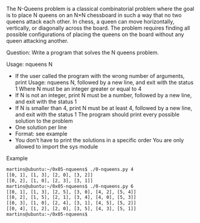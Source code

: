 The N-Queens problem is a classical combinatorial problem where the goal is to place N queens on an N×N chessboard in such a way that no two queens attack each other. In chess, a queen can move horizontally, vertically, or diagonally across the board. The problem requires finding all possible configurations of placing the queens on the board without any queen attacking another.

Question:
Write a program that solves the N queens problem.

Usage: nqueens N
- If the user called the program with the wrong number of arguments, print Usage: nqueens N, followed by a new line, and exit with the status 1
Where N must be an integer greater or equal to 4
- If N is not an integer, print N must be a number, followed by a new line, and exit with the status 1
- If N is smaller than 4, print N must be at least 4, followed by a new line, and exit with the status 1
The program should print every possible solution to the problem
- One solution per line
- Format: see example
- You don’t have to print the solutions in a specific order
You are only allowed to import the sys module

Example
```bash
martins@ubuntu:~/0x05-nqueens$ ./0-nqueens.py 4
[[0, 1], [1, 3], [2, 0], [3, 2]]
[[0, 2], [1, 0], [2, 3], [3, 1]]
martins@ubuntu:~/0x05-nqueens$ ./0-nqueens.py 6
[[0, 1], [1, 3], [2, 5], [3, 0], [4, 2], [5, 4]]
[[0, 2], [1, 5], [2, 1], [3, 4], [4, 0], [5, 3]]
[[0, 3], [1, 0], [2, 4], [3, 1], [4, 5], [5, 2]]
[[0, 4], [1, 2], [2, 0], [3, 5], [4, 3], [5, 1]]
martins@ubuntu:~/0x05-nqueens$ 
```
